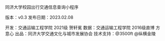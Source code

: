 同济大学校园出行交通信息查询小程序

版本：v0.3
发布日期：2023.02.08

开发：交通运输工程学院 2021级 贺轩冕
数据：交通运输工程学院 2016级直博 方意心
出品：同济大学交通文化与城市发展协会
技术支持：@3500ft @纵横金陵
